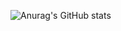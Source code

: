 ![Anurag's GitHub stats](https://github-readme-stats.vercel.app/api?username=kry1126&show_icons=true&theme=city_lights)
